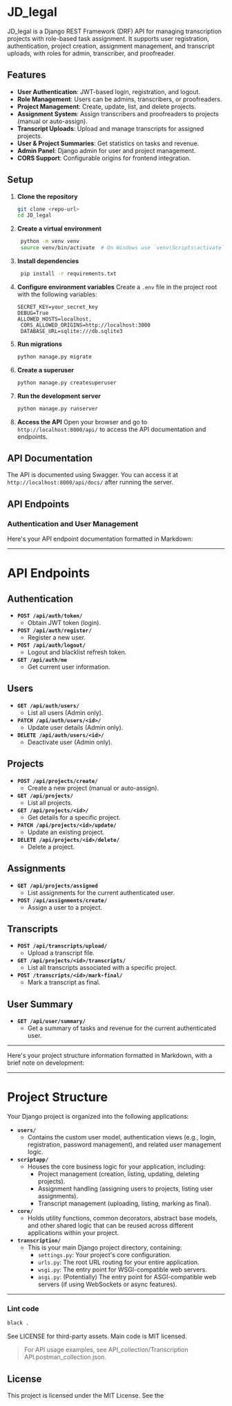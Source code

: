 # JD_legal

JD_legal is a Django REST Framework (DRF) API for managing transcription projects with role-based task assignment. It supports user registration, authentication, project creation, assignment management, and transcript uploads, with roles for admin, transcriber, and proofreader.

## Features

- **User Authentication**: JWT-based login, registration, and logout.
- **Role Management**: Users can be admins, transcribers, or proofreaders.
- **Project Management**: Create, update, list, and delete projects.
- **Assignment System**: Assign transcribers and proofreaders to projects (manual or auto-assign).
- **Transcript Uploads**: Upload and manage transcripts for assigned projects.
- **User & Project Summaries**: Get statistics on tasks and revenue.
- **Admin Panel**: Django admin for user and project management.
- **CORS Support**: Configurable origins for frontend integration.

## Setup

1. **Clone the repository**

   ```sh
   git clone <repo-url>
   cd JD_legal
   ```

2. **Create a virtual environment**

   ```sh
    python -m venv venv
    source venv/bin/activate  # On Windows use `venv\Scripts\activate`
   ```

3. **Install dependencies**
   ```sh
    pip install -r requirements.txt
   ```
4. **Configure environment variables**
   Create a `.env` file in the project root with the following variables:
   ```env
   SECRET_KEY=your_secret_key
   DEBUG=True
   ALLOWED_HOSTS=localhost,
    CORS_ALLOWED_ORIGINS=http://localhost:3000
    DATABASE_URL=sqlite:///db.sqlite3
   ```
5. **Run migrations**
   ```sh
   python manage.py migrate
   ```
6. **Create a superuser**
   ```sh
   python manage.py createsuperuser
   ```
7. **Run the development server**
   ```sh
   python manage.py runserver
   ```
8. **Access the API**
   Open your browser and go to `http://localhost:8000/api/` to access
   the API documentation and endpoints.

## API Documentation

The API is documented using Swagger. You can access it at `http://localhost:8000/api/docs/` after running the server.

## API Endpoints

### Authentication and User Management

Here's your API endpoint documentation formatted in Markdown:

---

# API Endpoints

## Authentication

* **`POST /api/auth/token/`**
    * Obtain JWT token (login).
* **`POST /api/auth/register/`**
    * Register a new user.
* **`POST /api/auth/logout/`**
    * Logout and blacklist refresh token.
* **`GET /api/auth/me`**
    * Get current user information.

## Users

* **`GET /api/auth/users/`**
    * List all users (Admin only).
* **`PATCH /api/auth/users/<id>/`**
    * Update user details (Admin only).
* **`DELETE /api/auth/users/<id>/`**
    * Deactivate user (Admin only).

## Projects

* **`POST /api/projects/create/`**
    * Create a new project (manual or auto-assign).
* **`GET /api/projects/`**
    * List all projects.
* **`GET /api/projects/<id>/`**
    * Get details for a specific project.
* **`PATCH /api/projects/<id>/update/`**
    * Update an existing project.
* **`DELETE /api/projects/<id>/delete/`**
    * Delete a project.

## Assignments

* **`GET /api/projects/assigned`**
    * List assignments for the current authenticated user.
* **`POST /api/assignments/create/`**
    * Assign a user to a project.

## Transcripts

* **`POST /api/transcripts/upload/`**
    * Upload a transcript file.
* **`GET /api/projects/<id>/transcripts/`**
    * List all transcripts associated with a specific project.
* **`POST /transcripts/<id>/mark-final/`**
    * Mark a transcript as final.

## User Summary

* **`GET /api/user/summary/`**
    * Get a summary of tasks and revenue for the current authenticated user.

---

Here's your project structure information formatted in Markdown, with a brief note on development:

-----

# Project Structure

Your Django project is organized into the following applications:

  * **`users/`**
      * Contains the custom user model, authentication views (e.g., login, registration, password management), and related user management logic.
  * **`scriptapp/`**
      * Houses the core business logic for your application, including:
          * Project management (creation, listing, updating, deleting projects).
          * Assignment handling (assigning users to projects, listing user assignments).
          * Transcript management (uploading, listing, marking as final).
  * **`core/`**
      * Holds utility functions, common decorators, abstract base models, and other shared logic that can be reused across different applications within your project.
  * **`transcription/`**
      * This is your main Django project directory, containing:
          * `settings.py`: Your project's core configuration.
          * `urls.py`: The root URL routing for your entire application.
          * `wsgi.py`: The entry point for WSGI-compatible web servers.
          * `asgi.py`: (Potentially) The entry point for ASGI-compatible web servers (if using WebSockets or async features).

-----



### Lint code

```sh
black .
```

See LICENSE for third-party assets. Main code is MIT licensed.

> For API usage examples, see API_collection/Transcription API.postman_collection.json.

## License

This project is licensed under the MIT License. See the
